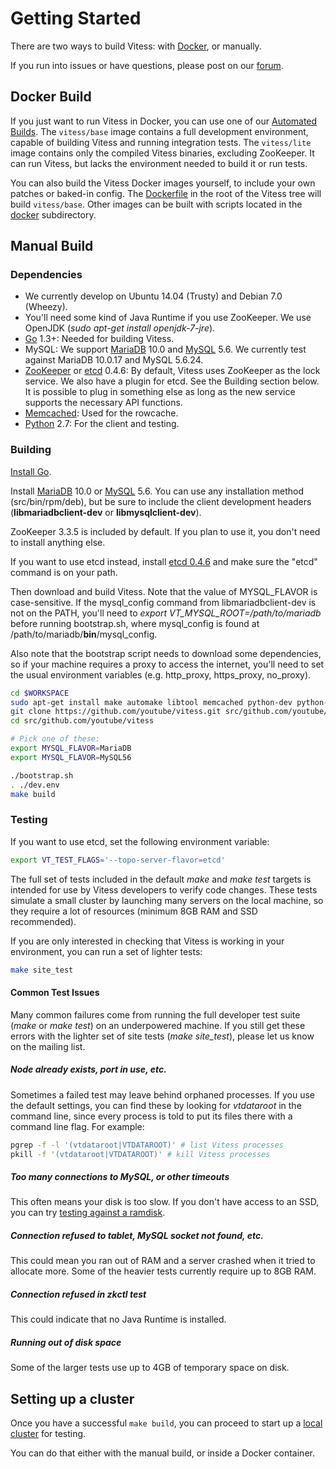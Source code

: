 # Getting Started

There are two ways to build Vitess:
with [Docker](https://www.docker.com/), or manually.

If you run into issues or have questions, please post on our
[forum](https://groups.google.com/forum/#!forum/vitess).

## Docker Build

If you just want to run Vitess in Docker, you can use one of our
[Automated Builds](https://registry.hub.docker.com/repos/vitess/).
The `vitess/base` image contains a full development environment,
capable of building Vitess and running integration tests.
The `vitess/lite` image contains only the compiled Vitess binaries,
excluding ZooKeeper. It can run Vitess, but lacks the environment
needed to build it or run tests.

You can also build the Vitess Docker images yourself,
to include your own patches or baked-in config.
The [Dockerfile](https://github.com/youtube/vitess/blob/master/Dockerfile)
in the root of the Vitess tree will build `vitess/base`.
Other images can be built with scripts located in the
[docker](https://github.com/youtube/vitess/tree/master/docker) subdirectory.

## Manual Build





### Dependencies

* We currently develop on Ubuntu 14.04 (Trusty) and Debian 7.0 (Wheezy).
* You'll need some kind of Java Runtime if you use ZooKeeper.
  We use OpenJDK (*sudo apt-get install openjdk-7-jre*).
* [Go](http://golang.org) 1.3+: Needed for building Vitess.
* MySQL: We support [MariaDB](https://mariadb.org/) 10.0
  and [MySQL](https://www.mysql.com/) 5.6.
  We currently test against MariaDB 10.0.17 and MySQL 5.6.24.
* [ZooKeeper](http://zookeeper.apache.org/)
  or [etcd](https://github.com/coreos/etcd) 0.4.6:
  By default, Vitess uses ZooKeeper as the lock service.
  We also have a plugin for etcd. See the Building section below.
  It is possible to plug in something else as long as the new service supports
  the necessary API functions.
* [Memcached](http://memcached.org): Used for the rowcache.
* [Python](http://python.org) 2.7: For the client and testing.

### Building

[Install Go](http://golang.org/doc/install).

Install [MariaDB](https://downloads.mariadb.org/) 10.0
or [MySQL](http://dev.mysql.com/downloads/mysql/) 5.6.
You can use any installation method (src/bin/rpm/deb),
but be sure to include the client development headers
(**libmariadbclient-dev** or **libmysqlclient-dev**).

ZooKeeper 3.3.5 is included by default. If you plan to use it, you don't need
to install anything else.

If you want to use etcd instead, install
[etcd 0.4.6](https://github.com/coreos/etcd/releases/tag/v0.4.6)
and make sure the "etcd" command is on your path.

Then download and build Vitess. Note that the value of MYSQL_FLAVOR is case-sensitive.
If the mysql_config command from libmariadbclient-dev is not on the PATH,
you'll need to *export VT_MYSQL_ROOT=/path/to/mariadb* before running bootstrap.sh,
where mysql_config is found at /path/to/mariadb/**bin**/mysql_config.

Also note that the bootstrap script needs to download some dependencies,
so if your machine requires a proxy to access the internet, you'll need to
set the usual environment variables (e.g. http_proxy, https_proxy, no_proxy).

``` sh
cd $WORKSPACE
sudo apt-get install make automake libtool memcached python-dev python-virtualenv python-mysqldb libssl-dev g++ mercurial git pkg-config bison curl unzip
git clone https://github.com/youtube/vitess.git src/github.com/youtube/vitess
cd src/github.com/youtube/vitess

# Pick one of these:
export MYSQL_FLAVOR=MariaDB
export MYSQL_FLAVOR=MySQL56

./bootstrap.sh
. ./dev.env
make build
```

### Testing

If you want to use etcd, set the following environment variable:

``` sh
export VT_TEST_FLAGS='--topo-server-flavor=etcd'
```

The full set of tests included in the default _make_ and _make test_ targets
is intended for use by Vitess developers to verify code changes.
These tests simulate a small cluster by launching many servers on the local
machine, so they require a lot of resources (minimum 8GB RAM and SSD recommended).

If you are only interested in checking that Vitess is working in your
environment, you can run a set of lighter tests:

``` sh
make site_test
```

#### Common Test Issues

Many common failures come from running the full developer test suite
(_make_ or _make test_) on an underpowered machine. If you still get
these errors with the lighter set of site tests (*make site_test*),
please let us know on the mailing list.

##### Node already exists, port in use, etc.

Sometimes a failed test may leave behind orphaned processes.
If you use the default settings, you can find these by looking for
*vtdataroot* in the command line, since every process is told to put
its files there with a command line flag. For example:

``` sh
pgrep -f -l '(vtdataroot|VTDATAROOT)' # list Vitess processes
pkill -f '(vtdataroot|VTDATAROOT)' # kill Vitess processes
```

##### Too many connections to MySQL, or other timeouts

This often means your disk is too slow. If you don't have access to an SSD,
you can try [testing against a ramdisk](TestingOnARamDisk.md).

##### Connection refused to tablet, MySQL socket not found, etc.

This could mean you ran out of RAM and a server crashed when it tried to allocate more.
Some of the heavier tests currently require up to 8GB RAM.

##### Connection refused in zkctl test

This could indicate that no Java Runtime is installed.

##### Running out of disk space

Some of the larger tests use up to 4GB of temporary space on disk.

## Setting up a cluster

Once you have a successful `make build`, you can proceed to start up a
[local cluster](https://github.com/youtube/vitess/tree/master/examples/local)
for testing.

You can do that either with the manual build, or inside a Docker container.
